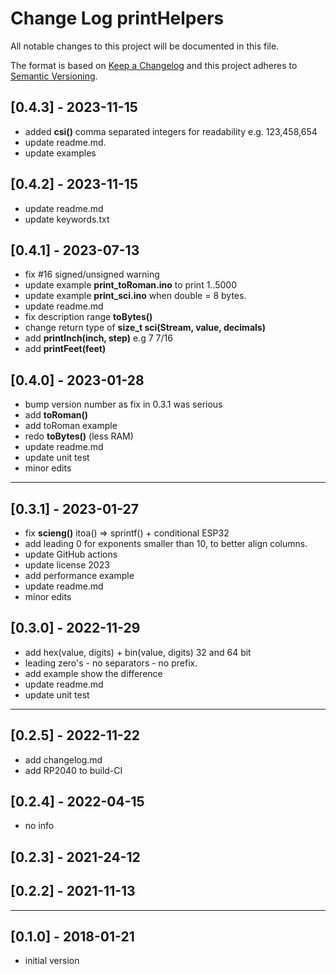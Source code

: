 # Change Log printHelpers

All notable changes to this project will be documented in this file.

The format is based on [Keep a Changelog](http://keepachangelog.com/)
and this project adheres to [Semantic Versioning](http://semver.org/).


## [0.4.3] - 2023-11-15
- added **csi()** comma separated integers for readability e.g. 123,458,654
- update readme.md.
- update examples


## [0.4.2] - 2023-11-15
- update readme.md
- update keywords.txt

## [0.4.1] - 2023-07-13
- fix #16  signed/unsigned warning
- update example **print_toRoman.ino** to print 1..5000
- update example **print_sci.ino** when double = 8 bytes.
- update readme.md
- fix description range **toBytes()**
- change return type of **size_t sci(Stream, value, decimals)**
- add **printInch(inch, step)** e.g 7 7/16
- add **printFeet(feet)**

## [0.4.0] - 2023-01-28
- bump version number as fix in 0.3.1 was serious
- add **toRoman()**
- add toRoman example
- redo **toBytes()** (less RAM)
- update readme.md
- update unit test
- minor edits

----

## [0.3.1] - 2023-01-27 
- fix **scieng()** itoa() => sprintf()  + conditional ESP32
- add leading 0 for exponents smaller than 10, to better align columns.
- update GitHub actions
- update license 2023
- add performance example
- update readme.md
- minor edits

## [0.3.0] - 2022-11-29
- add hex(value, digits) + bin(value, digits) 32 and 64 bit
- leading zero's - no separators - no prefix.
- add example show the difference
- update readme.md
- update unit test

----

## [0.2.5] - 2022-11-22
- add changelog.md
- add RP2040 to build-CI

## [0.2.4] - 2022-04-15
- no info

## [0.2.3] - 2021-24-12

## [0.2.2] - 2021-11-13

----

## [0.1.0] -  2018-01-21
- initial version


